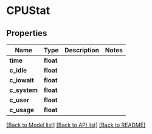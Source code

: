 # CPUStat


## Properties

Name | Type | Description | Notes
------------ | ------------- | ------------- | -------------
**time** | **float** |  | 
**c_idle** | **float** |  | 
**c_iowait** | **float** |  | 
**c_system** | **float** |  | 
**c_user** | **float** |  | 
**c_usage** | **float** |  | 

[[Back to Model list]](../README.md#models) [[Back to API list]](../README.md#api-endpoints) [[Back to README]](../README.md)


